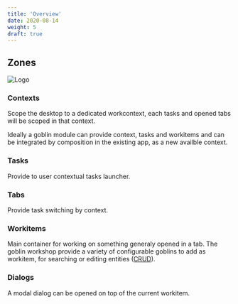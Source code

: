 ```yaml
---
title: 'Overview'
date: 2020-08-14
weight: 5
draft: true
---
```


## Zones

![Logo](/img/desktop_zones.png?width=600px)

### Contexts

Scope the desktop to a dedicated workcontext, each tasks and opened tabs will be
scoped in that context.

Ideally a goblin module can provide context, tasks and workitems and can be
integrated by composition in the existing app, as a new availble context.

### Tasks

Provide to user contextual tasks launcher.

### Tabs

Provide task switching by context.

### Workitems

Main container for working on something generaly opened in a tab. The goblin
workshop provide a variety of configurable goblins to add as workitem, for
searching or editing entities ([CRUD][1]).

### Dialogs

A modal dialog can be opened on top of the current workitem.

[1]: https://en.wikipedia.org/wiki/Create,_read,_update_and_delete
